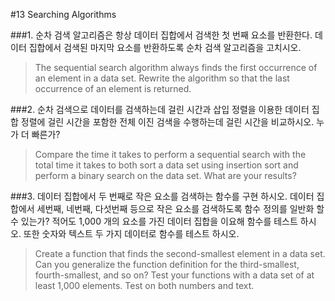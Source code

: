 #13 Searching Algorithms

###1.
순차 검색 알고리즘은 항상 데이터 집합에서 검색한 첫 번째 요소를 반환한다. 데이터 집합에서 검색된 마지막 요소를 반환하도록 순차 검색 알고리즘을 고치시오.
> The sequential search algorithm always finds the first occurrence of an element in a data set. Rewrite the algorithm so that the last occurrence of an element is returned.

###2.
순차 검색으로 데이터를 검색하는데 걸린 시간과 삽입 정렬을 이용한 데이터 집합 정렬에 걸린 시간을 포함한 전체 이진 검색을 수행하는데 걸린 시간을 비교하시오. 누가 더 빠른가?
> Compare the time it takes to perform a sequential search with the total time it takes to both sort a data set using insertion sort and perform a binary search on the data set. What are your results?

###3.
데이터 집합에서 두 번째로 작은 요소를 검색하는 함수를 구현 하시오. 데이터 집합에서 세번째, 네번째, 다섯번째 등으로 작은 요소를 검색하도록 함수 정의를 일반화 할 수 있는가? 적어도 1,000 개의 요소를 가진 데이터 집합을 이요해 함수를 테스트 하시오. 또한 숫자와 텍스트 두 가지 데이터로 함수를 테스트 하시오.
> Create a function that finds the second-smallest element in a data set. Can you generalize the function definition for the third-smallest, fourth-smallest, and so on? Test your functions with a data set of at least 1,000 elements. Test on both numbers and text.
